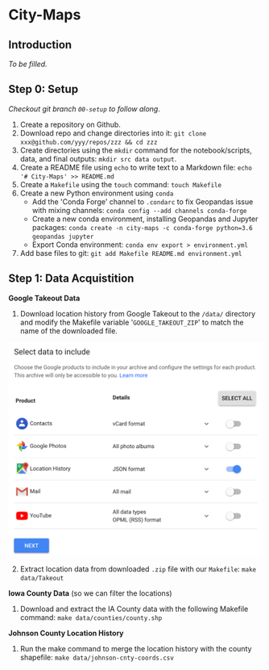 # City-Maps

## Introduction

*To be filled.*

## Step 0: Setup

*Checkout git branch `00-setup` to follow along*.

1. Create a repository on Github.
2. Download repo and change directories into it:
    `git clone xxx@github.com/yyy/repos/zzz && cd zzz`
3. Create directories using the `mkdir` command for the notebook/scripts, data, and final outputs: 
    `mkdir src data output`.
4. Create a README file using `echo` to write text to a Markdown file: 
    `echo '# City-Maps' >> README.md`
5. Create a `Makefile` using the `touch` command:
    `touch Makefile`
6. Create a new Python environment using `conda`
    - Add the 'Conda Forge' channel to `.condarc` to fix Geopandas issue with mixing channels: `conda config --add channels conda-forge`
    - Create a new conda environment, installing Geopandas and Jupyter packages: `conda create -n city-maps -c conda-forge python=3.6 geopandas jupyter`
    - Export Conda environment: `conda env export > environment.yml`
7. Add base files to git:
    `git add Makefile README.md environment.yml`


## Step 1: Data Acquistition

**Google Takeout Data**
1. Download location history from Google Takeout to the `/data/` directory and modify the Makefile variable '`GOOGLE_TAKEOUT_ZIP`' to match the name of the downloaded file.

![Screenshot of Takeout](docs/takeout.png)

2. Extract location data from downloaded `.zip` file with our `Makefile`: `make data/Takeout`

**Iowa County Data** (so we can filter the locations)

1. Download and extract the IA County data with the following Makefile command: `make data/counties/county.shp`

**Johnson County Location History**

1. Run the make command to merge the location history with the county shapefile: `make data/johnson-cnty-coords.csv`





